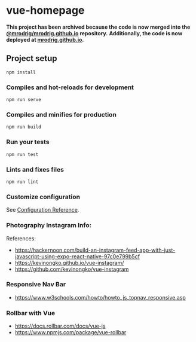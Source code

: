# vue-homepage

**This project has been archived because the code is now merged into the [@mrodrig/mrodrig.github.io](https://github.com/mrodrig/mrodrig.github.io) repository.**
**Additionally, the code is now deployed at [mrodrig.github.io](https://mrodrig.github.io).**

## Project setup
```
npm install
```

### Compiles and hot-reloads for development
```
npm run serve
```

### Compiles and minifies for production
```
npm run build
```

### Run your tests
```
npm run test
```

### Lints and fixes files
```
npm run lint
```

### Customize configuration
See [Configuration Reference](https://cli.vuejs.org/config/).

### Photography Instagram Info:
References: 
* https://hackernoon.com/build-an-instagram-feed-app-with-just-javascript-using-expo-react-native-97c0e799b5cf
* https://kevinongko.github.io/vue-instagram/
* https://github.com/kevinongko/vue-instagram

### Responsive Nav Bar
* https://www.w3schools.com/howto/howto_js_topnav_responsive.asp

### Rollbar with Vue
* https://docs.rollbar.com/docs/vue-js
* https://www.npmjs.com/package/vue-rollbar

